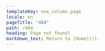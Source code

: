 ```yaml
---
templateKey: one_column_page
locale: en
pageTitle: "404" 
path: /404
heading: Page not found!
markdown_text: Return to [Home](/).
---
```

